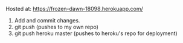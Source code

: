 Hosted at: https://frozen-dawn-18098.herokuapp.com/

1. Add and commit changes.
2. git push (pushes to my own repo)
3. git push heroku master (pushes to heroku's repo for deployment)
